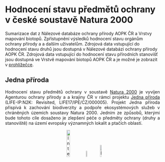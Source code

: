 Hodnocení stavu předmětů ochrany v české soustavě Natura 2000
================
Sumarizace dat z Nálezové databáze ochrany přírody AOPK ČR a Vrstvy mapování biotopů. Zpřístupnění výsledků hodnocení stavu orgánům ochrany přírody a a dalším uživatelům.
Zdrojová data vstupující do hodnocení stavu druhů jsou dostupná v Nálezové databázi ochrany přírody AOPK ČR.
Zdrojová data vstupující do hodnocení stavu přírodních stanovišť jsou dostupná ve Vrstvě mapování biotopů AOPK ČR a je možné je zobrazit v <a href="https://experience.arcgis.com/experience/f53853f23a7241fc8f197b8675a74af2/page/Page/?draft=true&views=View-4">prohlížečce</a>.

## Jedna příroda
<p align="justify">Hodnocení stavu předmětů ochrany v soustavě <a href="https://natura2000.cz/Lokalita/Lokality">Natura 2000</a> je vyvíjen Agenturou ochrany přírody a a krajiny ČR v rámci projektu <a href="https://www.jednapriroda.cz/">Jedna příroda</a> (LIFE-IP:N2K: Revisited, LIFE17/IPE/CZ/000005). Projekt Jedna příroda přispívá k zachování biodiverzity a podpoře ekosystémových služeb v chráněných územích soustavy Natura 2000. Jedním ze způsobů, kterými bude tohoto cíle dosaženo je zlepšení péče o předměty ochrany (druhy a stanoviště) na území evropsky významných lokalit a ptačích oblastí.</p> 

<p align="center">
  <a href="#"><img src="https://www.jednapriroda.cz/wp-content/uploads/2020/02/logaJednaPriroda_183x100.png" alt="Integrace přístupu adaptivního managementu a dostupných poznatků - převzato z Gilson et al. (2019)" width="15%" height="15%" /></a>  
  <a href="#"><img src="https://www.jednapriroda.cz/wp-content/uploads/2023/04/logaLifeFooter2.png" alt="Integrace přístupu adaptivního managementu a dostupných poznatků - převzato z Gilson et al. (2019)" width="7%" height="7%" /></a>    
  <a href="#"><img src="https://www.jednapriroda.cz/wp-content/uploads/2020/01/logoNatura2000Footer.png" alt="Integrace přístupu adaptivního managementu a dostupných poznatků - převzato z Gilson et al. (2019)" width="10%" height="10%" /></a>
</p>

